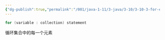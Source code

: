 ```yaml
---
{"dg-publish":true,"permalink":"/001/java-1-11/3-java/3-10/3-10-3-for-each/","created":"2024-05-06T14:06:59.548+08:00","updated":"2024-06-01T10:44:52.540+08:00"}
---
```


```java
for (variable : collection) statement
```

循环集合中的每一个元素